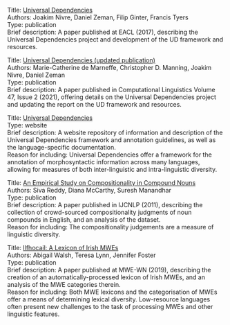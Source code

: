 Title: [Universal Dependencies](https://aclanthology.org/E17-5001/) <br>
Authors: Joakim Nivre, Daniel Zeman, Filip Ginter, Francis Tyers <br>
Type: publication <br>
Brief description: A paper published at EACL (2017), describing the Universal Dependencies project and development of the UD framework and resources. <br>

Title: [Universal Dependencies (updated publication)](https://direct.mit.edu/coli/article/47/2/255/98516/Universal-Dependencies) <br>
Authors: Marie-Catherine de Marneffe, Christopher D. Manning, Joakim Nivre, Daniel Zeman <br>
Type: publication <br>
Brief description: A paper published in Computational Linguistics Volume 47, Issue 2 (2021), offering details on the Universal Dependencies project and updating the report on the UD framework and resources. <br>

Title: [Universal Dependencies](https://universaldependencies.org/) <br>
Type: website <br>
Brief description: A website repository of information and description of the Universal Dependencies framework and annotation guidelines, as well as the language-specific documentation. <br>
Reason for including: Universal Dependencies offer a framework for the annotation of morphosyntactic information across many languages, allowing for measures of both inter-linguistic and intra-linguistic diversity. 

Title: [An Empirical Study on Compositionality in Compound Nouns](https://aclanthology.org/I11-1024/) <br>
Authors: Siva Reddy, Diana McCarthy, Suresh Manandhar <br>
Type: publication <br>
Brief description: A paper published in IJCNLP (2011), describing the collection of crowd-sourced compositionality judgments of noun compounds in English, and an analysis of the dataset. <br>
Reason for including: The compositionality judgements are a measure of linguistic diversity. <br>

Title: [Ilfhocail: A Lexicon of Irish MWEs](https://aclanthology.org/W19-5120/) <br>
Authors: Abigail Walsh, Teresa Lynn, Jennifer Foster <br>
Type: publication <br>
Brief description: A paper published at MWE-WN (2019), describing the creation of an automatically-processed lexicon of Irish MWEs, and an analysis of the MWE categories therein. <br>
Reason for including: Both MWE lexicons and the categorisation of MWEs offer a means of determining lexical diversity. Low-resource languages often present new challenges to the task of processing MWEs and other linguistic features. <br>

